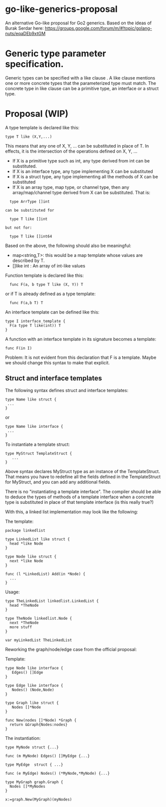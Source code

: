 # go-like-generics-proposal
An alternative Go-like proposal for Go2 generics.
Based on the ideas of Burak Serdar here: https://groups.google.com/forum/m/#!topic/golang-nuts/eqaDEb9xtGM

# Generic type parameter specification.

Generic types can be specified with a like clause . 
A like clause mentions one or more concrete types 
that the parameterized type must match. 
The concrete type in like clause can be a primitive type, an interface or a struct type.

# Proposal (WIP)

A type template is declared like this:

```
type T like (X,Y,...)
```

This means that any one of X, Y, ... can be substituted in place of
T. In effects, it is the intersection of the operations defined on X,
Y, ...

  * If X is a primitive type such as int, any type derived from int
    can be substituted.
  * If X is an interface type, any type implementing X can be substituted
  * If X is a struct type, any type implementing all the methods of X
    can be substituted
  * If X is an array type, map type, or channel type, then any
    array/map/channel type derived from X can be substituted.
    That is:
```
  type ArrType []int
```
    can be substituted for
```
  type T like []int
```
    but not for:
```
  type T like []int64
```

Based on the above, the following should also be meaningful:

   * map<string,T>: this would be a map template whose values are
   described by T.
   * []like int : An array of int-like values
   

Function template is declared like this:
```
  func F(a, b type T like (X, Y)) T
```
or if T is already defined as a type template:
```
  func F(a,b T) T
```
An interface template can be defined like this:
```
type I interface_template {
  F(a type T like(int)) T
}
```
A function with an interface template in its signature becomes a template:
```
func F(in I)
```
Problem: It is not evident from this declaration that F is a template. Maybe we should change this syntax to
make that explicit.

## Struct and interface templates

The following syntax defines struct and interface templates:

```
type Name like struct {
 ...
}
```
or
```
type Name like interface {
 ...
}
```

To instantiate a template struct:

```
type MyStruct TemplateStruct {
   ...
}
```
Above syntax declares MyStruct type as an instance of the TemplateStruct.
That means you have to redefine all the fields defined in the TemplateStruct for MyStruct,
and you can add any additional fields.

There is no "instantiating a template interface". The compiler should
be able to deduce the types of methods of a template interface when a
concrete type is substituted in place of that template interface (is this
really true?)

With this, a linked list implementation may look like the following:

The template:
```
package linkedlist

type LinkedList like struct {
  head *like Node
}

type Node like struct {
  next *like Node
}

func (l *LinkedList) Add(in *Node) {
  ...
}
```
Usage:
```
type TheLinkedList linkedlist.LinkedList {
  head *TheNode
}

type TheNode linkedlist.Node {
  next *TheNode
  more stuff
}

var myLinkedList TheLinkedList
```

Reworking the graph/node/edge case from the official proposal:

Template:
```
type Node like interface {
   Edges() []Edge
}

type Edge like interface {
   Nodes() (Node,Node)
}

type Graph like struct {
   Nodes []*Node
}

func New(nodes []*Node) *Graph {
  return &Graph{Nodes:nodes}
}
```


The instantiation:
```
type MyNode struct {...}

func (m MyNode) Edges() []MyEdge {...}

type MyEdge  struct { ...}

func (e MyEdge) Nodes() (*MyNode,*MyNode) {...}

type MyGraph graph.Graph {
  Nodes []*MyNodes
}

x:=graph.New(MyGraph)(myNodes)
```
